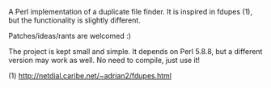 A Perl implementation of a duplicate file finder. It is inspired in fdupes (1), but the functionality is slightly different.

Patches/ideas/rants are welcomed :)

The project is kept small and simple. It depends on Perl 5.8.8, but a different version may work as well. No need to compile, just use it!

(1) http://netdial.caribe.net/~adrian2/fdupes.html
